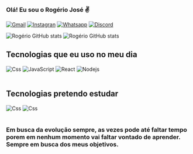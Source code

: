 ### Olá! Eu sou o Rogério José ✌️

[![Gmail](https://img.shields.io/badge/LinkedIn-0077B5?style=for-the-badge&logo=linkedin&logoColor=white)](https://www.linkedin.com/in/rog%C3%A9rio-jos%C3%A9-329a581aa/)
[![Instagran](https://img.shields.io/badge/Instagram-E4405F?style=for-the-badge&logo=instagram&logoColor=white)](https://www.instagram.com/rogeriojose3556/)
[![Whatsapp](https://img.shields.io/badge/Facebook-1877F2?style=for-the-badge&logo=facebook&logoColor=white)](https://www.facebook.com/rogerio.jose.16906715)
[![Discord](https://img.shields.io/badge/Discord-7289DA?style=for-the-badge&logo=discord&logoColor=white)](https://discord.com/channels/@Rogerio#6101)

![Rogério GitHub stats](https://github-readme-stats.vercel.app/api?username=Rogerio-17&show_icons=true&theme=radical)
![Rogério GitHub stats](https://github-readme-stats.vercel.app/api?username=Rogerio-17&count_private=true&include_all_commits=true&show_icons=true&theme=dracula&hide_border=false&show_owner=true)

## Tecnologias que eu uso no meu dia

<div style="display: inline_block">

<img align="center" alt="Css" src="https://img.shields.io/badge/TypeScript-007ACC?style=for-the-badge&logo=typescript&logoColor=white">
<img align="center" alt="JavaScript" src="https://img.shields.io/badge/JavaScript-323330?style=for-the-badge&logo=javascript&logoColor=F7DF1E">
<img align="center" alt="React" src="https://img.shields.io/badge/React-20232A?style=for-the-badge&logo=react&logoColor=61DAFB">
<img align="center" alt="Nodejs" src="https://img.shields.io/badge/Node.js-43853D?style=for-the-badge&logo=node.js&logoColor=white">


</div><br/>

## Tecnologias pretendo estudar
<div style="display: inline_block">
<img align="center" alt="Css" src="https://img.shields.io/badge/Tailwind_CSS-38B2AC?style=for-the-badge&logo=tailwind-css&logoColor=white">
<img align="center" alt="Css" src="https://img.shields.io/badge/React_Native-20232A?style=for-the-badge&logo=react&logoColor=61DAFB">  
</div> <br/>
	

### Em busca da evolução sempre, as vezes pode até faltar tempo porem em nenhum momento vai faltar vontado de aprender. Sempre em busca dos meus objetivos.


